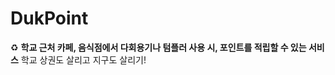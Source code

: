 # DukPoint
<aside>
♻️ <b>학교 근처 카페, 음식점에서 다회용기나 텀플러 사용 시, 포인트를 적립할 수 있는 서비스</b>
학교 상권도 살리고 지구도 살리기!
</aside>
